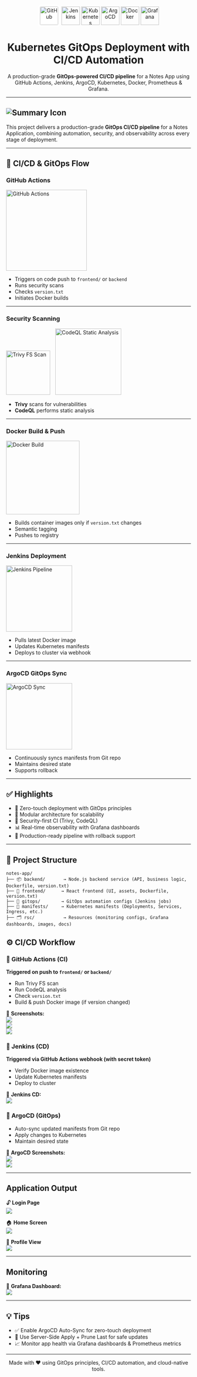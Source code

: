 <p align="center">
  <img src="https://cdn.jsdelivr.net/gh/devicons/devicon/icons/github/github-original.svg" height="50" alt="GitHub" style="background:white; padding:5px; border-radius:8px;"/>
  <img src="https://cdn.jsdelivr.net/gh/devicons/devicon/icons/jenkins/jenkins-original.svg" height="50" alt="Jenkins"/>
  <img src="https://cdn.jsdelivr.net/gh/devicons/devicon/icons/kubernetes/kubernetes-plain.svg" height="50" alt="Kubernetes"/>
  <img src="https://raw.githubusercontent.com/cncf/artwork/master/projects/argo/icon/color/argo-icon-color.svg" height="50" alt="ArgoCD"/>
  <img src="https://cdn.jsdelivr.net/gh/devicons/devicon/icons/docker/docker-original.svg" height="50" alt="Docker"/>
  <img src="https://cdn.jsdelivr.net/gh/devicons/devicon/icons/grafana/grafana-original.svg" height="50" alt="Grafana"/>
</p>

<h1 align="center">Kubernetes GitOps Deployment with CI/CD Automation</h1>

<p align="center">
A production-grade <strong>GitOps-powered CI/CD pipeline</strong> for a Notes App using GitHub Actions, Jenkins, ArgoCD, Kubernetes, Docker, Prometheus & Grafana.
</p>

---

## ![Summary Icon](https://img.shields.io/badge/Summary-Project%20Overview-blue?style=flat-square&logo=readme&logoColor=white)

This project delivers a production-grade **GitOps CI/CD pipeline** for a Notes Application, combining automation, security, and observability across every stage of deployment.

---

## 🔹 CI/CD & GitOps Flow

### **GitHub Actions**  
<p align="left">
  <img src="https://img.shields.io/badge/GitHub%20Actions-Automated%20CI-blue?style=flat&logo=githubactions&logoColor=white" alt="GitHub Actions" width="220"/>
</p>

- Triggers on code push to `frontend/` or `backend`  
- Runs security scans  
- Checks `version.txt`  
- Initiates Docker builds  

---

### **Security Scanning**  
<p align="left">
  <img src="https://img.shields.io/badge/Trivy-FS%20Scan-critical?style=flat&logo=trivy&logoColor=white" alt="Trivy FS Scan" width="120" style="margin-right:10px;"/>
  <img src="https://img.shields.io/badge/CodeQL-Static%20Analysis-green?style=flat&logo=github&logoColor=white" alt="CodeQL Static Analysis" width="180"/>
</p>

- **Trivy** scans for vulnerabilities  
- **CodeQL** performs static analysis  

---

### **Docker Build & Push**  
<p align="left">
  <img src="https://img.shields.io/badge/Docker-Versioned%20Images-blue?style=flat&logo=docker&logoColor=white" alt="Docker Build" width="200"/>
</p>

- Builds container images only if `version.txt` changes  
- Semantic tagging  
- Pushes to registry  

---

### **Jenkins Deployment**  
<p align="left">
  <img src="https://img.shields.io/badge/Jenkins-CD%20Pipeline-orange?style=flat&logo=jenkins&logoColor=white" alt="Jenkins Pipeline" width="180"/>
</p>

- Pulls latest Docker image  
- Updates Kubernetes manifests  
- Deploys to cluster via webhook  

---

### **ArgoCD GitOps Sync**  
<p align="left">
  <img src="https://img.shields.io/badge/ArgoCD-GitOps%20Sync-red?style=flat&logo=argo&logoColor=white" alt="ArgoCD Sync" width="180"/>
</p>

- Continuously syncs manifests from Git repo  
- Maintains desired state  
- Supports rollback  

---

## ✅ Highlights

- 🚀 Zero-touch deployment with GitOps principles  
- 🧩 Modular architecture for scalability  
- 🔐 Security-first CI (Trivy, CodeQL)  
- 📊 Real-time observability with Grafana dashboards  
- 🔄 Production-ready pipeline with rollback support  

---

## 📁 Project Structure

```plaintext
notes-app/
├── 📦 backend/       → Node.js backend service (API, business logic, Dockerfile, version.txt)
├── 🎨 frontend/      → React frontend (UI, assets, Dockerfile, version.txt)
├── 🔄 gitops/        → GitOps automation configs (Jenkins jobs)
├── 📜 manifests/     → Kubernetes manifests (Deployments, Services, Ingress, etc.)
├── 🗂️ rsc/           → Resources (monitoring configs, Grafana dashboards, images, docs)

```

## ⚙️ CI/CD Workflow


### 🔹 GitHub Actions (CI)

**Triggered on push to `frontend/` or `backend/`**

- Run Trivy FS scan  
- Run CodeQL analysis  
- Check `version.txt`  
- Build & push Docker image (if version changed)  

📸 **Screenshots:**  
<img src="rsc/actions.png"/>  
<img src="rsc/github-build-artifacts.png" />  
<img src="rsc/dockerbuild-info.png" />  

### 🔸 Jenkins (CD)

**Triggered via GitHub Actions webhook (with secret token)**  

- Verify Docker image existence  
- Update Kubernetes manifests  
- Deploy to cluster  

📸 **Jenkins CD:**  
<img src="rsc/jenkins.png"/>  

###  🔹 ArgoCD (GitOps)

- Auto-sync updated manifests from Git repo  
- Apply changes to Kubernetes  
- Maintain desired state  

📸 **ArgoCD Screenshots:**  
<img src="rsc/argocd-application.png" />  
<img src="rsc/argocd.png" />  


---

##  Application Output

🔓 **Login Page**  
<img src="rsc/login.png" />  

🏠 **Home Screen**  
<img src="rsc/application-home.png" />  

👤 **Profile View**  
<img src="rsc/appliactionprofile.png" />  

---

##  Monitoring

📸 **Grafana Dashboard:**  
<img src="rsc/grafana.png" />  

---

## 💡 Tips

- ✅ Enable ArgoCD Auto-Sync for zero-touch deployment  
- 🧹 Use Server-Side Apply + Prune Last for safe updates  
- 📈 Monitor app health via Grafana dashboards & Prometheus metrics  

---

<p align="center"> Made with ❤️ using GitOps principles, CI/CD automation, and cloud-native tools. </p>
